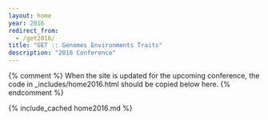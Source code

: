 ```yaml
---
layout: home
year: 2016
redirect_from:
  - /get2016/
title: "GET :: Genomes Environments Traits"
description: "2016 Conference"
---
```


{% comment %}
When the site is updated for the upcoming conference, the code in _includes/home2016.html should be copied below here.
{% endcomment %}

{% include_cached home2016.md  %}
